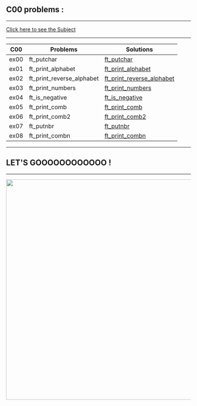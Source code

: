 ## C00 problems :

---

[Click here to see the Subject](https://github.com/alaamimi/42-Piscine/blob/main/C/c00/c00.pdf)

---

| C00 | Problems                 | Solutions                                                                                                                |
|---  |---                       |---                                                                                                                       |
|ex00 |ft_putchar                |[ft_putchar](https://github.com/alaamimi/42-Piscine/blob/main/C/c00/ex00(ft_putchar)/ft_putchar.c)                        |
|ex01 |ft_print_alphabet         |[ft_print_alphabet](https://github.com/alaamimi/42-Piscine/blob/main/C/c00/ex01(ft_print_alphabet)/ft_print_alphabet.c)   |
|ex02 |ft_print_reverse_alphabet |[ft_print_reverse_alphabet]()|
|ex03 |ft_print_numbers          |[ft_print_numbers]()|
|ex04 |ft_is_negative            |[ft_is_negative]()|
|ex05 |ft_print_comb             |[ft_print_comb]()|
|ex06 |ft_print_comb2            |[ft_print_comb2]()|
|ex07 |ft_putnbr                 |[ft_putnbr]()|
|ex08 |ft_print_combn            |[ft_print_combn]()|

---

## LET'S GOOOOOOOOOOOO !

---

</p>
<p align="center">
<img src="https://i1.wp.com/twofoottalk.com/wp-content/uploads/2020/02/giphy-7.gif?resize=480%2C270&ssl=1" width=600>
<p/>